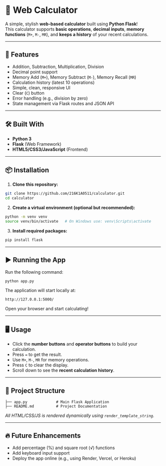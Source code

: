 

# 🧮 Web Calculator

A simple, stylish **web-based calculator** built using **Python Flask**!  
This calculator supports **basic operations**, **decimal inputs**, **memory functions** (`M+`, `M-`, `MR`), and **keeps a history** of your recent calculations.

---

## 🚀 Features
- Addition, Subtraction, Multiplication, Division
- Decimal point support
- Memory Add (`M+`), Memory Subtract (`M-`), Memory Recall (`MR`)
- Calculation history (latest 10 operations)
- Simple, clean, responsive UI
- Clear (`C`) button
- Error handling (e.g., division by zero)
- State management via Flask routes and JSON API

---

## 🛠️ Built With
- **Python 3**
- **Flask** (Web Framework)
- **HTML5/CSS3/JavaScript** (Frontend)

---

## 📦 Installation

1. **Clone this repository:**

```bash
git clone https://github.com/216K1A0511/calculator.git
cd calculator
```

2. **Create a virtual environment (optional but recommended):**

```bash
python -m venv venv
source venv/bin/activate   # On Windows use: venv\Scripts\activate
```

3. **Install required packages:**

```bash
pip install flask
```

---

## ▶️ Running the App

Run the following command:

```bash
python app.py
```

The application will start locally at:

```
http://127.0.0.1:5000/
```

Open your browser and start calculating!

---

## 🖥️ Usage

- Click the **number buttons** and **operator buttons** to build your calculation.
- Press `=` to get the result.
- Use `M+`, `M-`, `MR` for memory operations.
- Press `C` to clear the display.
- Scroll down to see the **recent calculation history**.

---



## 📂 Project Structure
```
├── app.py             # Main Flask Application
├── README.md          # Project Documentation
```
_All HTML/CSS/JS is rendered dynamically using `render_template_string`._

---

## 🔥 Future Enhancements
- Add percentage (%) and square root (√) functions
- Add keyboard input support
- Deploy the app online (e.g., using Render, Vercel, or Heroku)

